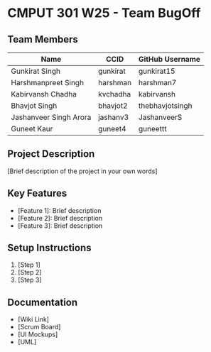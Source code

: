 # CMPUT 301 W25 - Team BugOff

## Team Members

| Name                   |  CCID    | GitHub Username |
| ---------------------- | -------- | --------------- |
| Gunkirat Singh         | gunkirat |    gunkirat15   |
| Harshmanpreet Singh    | harshman |    harshman7    |
| Kabirvansh Chadha      | kvchadha |    kabirvansh   |
| Bhavjot Singh          | bhavjot2 | thebhavjotsingh |
| Jashanveer Singh Arora | jashanv3 |   JashanveerS   |
| Guneet Kaur            | guneet4  |    guneettt     |

## Project Description

[Brief description of the project in your own words]

## Key Features

- [Feature 1]: Brief description
- [Feature 2]: Brief description
- [Feature 3]: Brief description

## Setup Instructions

1. [Step 1]
2. [Step 2]
3. [Step 3]

## Documentation

- [Wiki Link]
- [Scrum Board]
- [UI Mockups]
- [UML]
